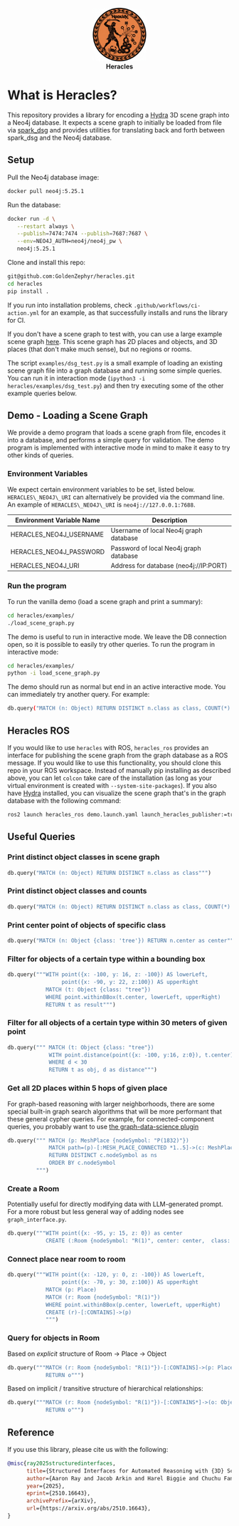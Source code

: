 <p align="center">
  <img src="img/heracles.png" alt="Heracles Logo" width="120"/><br>
  <b>Heracles</b>
</p>

# What is Heracles?
This repository provides a library for encoding a [Hydra](https://github.com/MIT-SPARK/Hydra) 3D scene graph into a Neo4j database. It expects a scene graph to initially be loaded from file via [spark\_dsg](https://github.com/MIT-SPARK/Spark-DSG) and provides utilities for translating back and forth between spark\_dsg and the Neo4j database.

## Setup

Pull the Neo4j database image:
```bash
docker pull neo4j:5.25.1
```

Run the database:
```bash
docker run -d \
   --restart always \
   --publish=7474:7474 --publish=7687:7687 \
   --env=NEO4J_AUTH=neo4j/neo4j_pw \
   neo4j:5.25.1
```

Clone and install this repo:
```bash
git@github.com:GoldenZephyr/heracles.git
cd heracles
pip install .
```

If you run into installation problems, check `.github/workflows/ci-action.yml`
for an example, as that successfully installs and runs the library for CI.

If you don't have a scene graph to test with, you can use a large example scene
graph [here](https://drive.google.com/file/d/1aktyS792PUrj2ACRu1DoxMGse55GWloB/view?usp=drive_link).
This scene graph has 2D places and objects, and 3D places (that don't make much
sense), but no regions or rooms.

The script `examples/dsg_test.py` is a small example of loading an existing
scene graph file into a graph database and running some simple queries. You can
run it in interaction mode (`ipython3 -i heracles/examples/dsg_test.py`) and
then try executing some of the other example queries below.

## Demo - Loading a Scene Graph
We provide a demo program that loads a scene graph from file, encodes it into a database, and performs a simple query for validation. The demo program is implemented with interactive mode in mind to make it easy to try other kinds of queries.

### Environment Variables
We expect certain environment variables to be set, listed below. `HERACLES\_NEO4J\_URI` can alternatively be provided via the command line. An example of `HERACLES\_NEO4J\_URI` is `neo4j://127.0.0.1:7688`.

| Environment Variable Name         | Description                                                                |
|-----------------------------------|----------------------------------------------------------------------------|
| HERACLES\_NEO4J\_USERNAME         | Username of local Neo4j graph database                                     |
| HERACLES\_NEO4J\_PASSWORD         | Password of local Neo4j graph database                                     |
| HERACLES\_NEO4J\_URI              | Address for database (neo4j://IP:PORT)                                     |


### Run the program
To run the vanilla demo (load a scene graph and print a summary):
```bash
cd heracles/examples/
./load_scene_graph.py
```

The demo is useful to run in interactive mode. We leave the DB connection open, so it is possible to easily try other queries.
To run the program in interactive mode:
```bash
cd heracles/examples/
python -i load_scene_graph.py
```
The demo should run as normal but end in an active interactive mode. You can immediately try another query. For example:
```bash
db.query("MATCH (n: Object) RETURN DISTINCT n.class as class, COUNT(*) as count")
```

## Heracles ROS

If you would like to use `heracles` with ROS, `heracles_ros` provides an
interface for publishing the scene graph from the graph database as a ROS
message. If you would like to use this functionality, you should clone this
repo in your ROS workspace. Instead of manually pip installing as described
above, you can let `colcon` take care of the installation (as long as your
virtual environment is created with `--system-site-packages`). If you also have
[Hydra](https://github.com/MIT-SPARK/Hydra-ROS/tree/main) installed, you can
visualize the scene graph that's in the graph database with the following
command:

```bash
ros2 launch heracles_ros demo.launch.yaml launch_heracles_publisher:=true launch_hydra_visualizer:=true launch_rviz:=true
```

## Useful Queries


### Print distinct object classes in scene graph

```python
db.query("MATCH (n: Object) RETURN DISTINCT n.class as class""")
```

### Print distinct object classes and counts
```python
db.query("MATCH (n: Object) RETURN DISTINCT n.class as class, COUNT(*) as count""")
```

### Print center point of objects of specific class
```python
db.query("MATCH (n: Object {class: 'tree'}) RETURN n.center as center""")
```

### Filter for objects of a certain type within a bounding box
```python
db.query("""WITH point({x: -100, y: 16, z: -100}) AS lowerLeft,
                 point({x: -90, y: 22, z:100}) AS upperRight
            MATCH (t: Object {class: "tree"})
            WHERE point.withinBBox(t.center, lowerLeft, upperRight)
            RETURN t as result""")
```

### Filter for all objects of a certain type within 30 meters of given point
```python
db.query(""" MATCH (t: Object {class: "tree"})
             WITH point.distance(point({x: -100, y:16, z:0}), t.center) as d, t
             WHERE d < 30
             RETURN t as obj, d as distance""")
```

### Get all 2D places within 5 hops of given place

For graph-based reasoning with larger neighborhoods, there are some special
built-in graph search algorithms that will be more performant that these
general cypher queries. For example, for connected-component queries, you
probably want to use [the graph-data-science
plugin](https://neo4j.com/docs/graph-data-science/current/algorithms/wcc/)
```python
db.query(""" MATCH (p: MeshPlace {nodeSymbol: "P(1832)"})
             MATCH path=(p)-[:MESH_PLACE_CONNECTED *1..5]->(c: MeshPlace)
             RETURN DISTINCT c.nodeSymbol as ns
             ORDER BY c.nodeSymbol
         """)
```

### Create a Room

Potentially useful for directly modifying data with LLM-generated prompt. For a
more robust but less general way of adding nodes see `graph_interface.py`.

```python
db.query("""WITH point({x: -95, y: 15, z: 0}) as center
            CREATE (:Room {nodeSymbol: "R(1)", center: center,  class: "test_room"})""")
```

### Connect place near room to room

```python
db.query("""WITH point({x: -120, y: 0, z: -100}) AS lowerLeft,
                 point({x: -70, y: 30, z:100}) AS upperRight
            MATCH (p: Place)
            MATCH (r: Room {nodeSymbol: "R(1)"})
            WHERE point.withinBBox(p.center, lowerLeft, upperRight)
            CREATE (r)-[:CONTAINS]->(p)
            """)
```

### Query for objects in Room

Based on *explicit* structure of Room -> Place -> Object
```python
db.query("""MATCH (r: Room {nodeSymbol: "R(1)"})-[:CONTAINS]->(p: Place)-[:CONTAINS]->(o: Object)
            RETURN o""")
```

Based on implicit / transitive structure of hierarchical relationships:
```python
db.query("""MATCH (r: Room {nodeSymbol: "R(1)"})-[:CONTAINS*]->(o: Object)
            RETURN o""")
```

## Reference
If you use this library, please cite us with the following:
```bibtex
@misc{ray2025structuredinterfaces,
      title={Structured Interfaces for Automated Reasoning with {3D} Scene Graphs},
      author={Aaron Ray and Jacob Arkin and Harel Biggie and Chuchu Fan and Luca Carlone and Nicholas Roy},
      year={2025},
      eprint={2510.16643},
      archivePrefix={arXiv},
      url={https://arxiv.org/abs/2510.16643},
}
```
